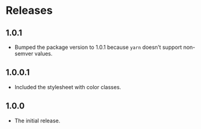 # Releases

## 1.0.1

* Bumped the package version to 1.0.1 because `yarn` doesn’t support non-semver values.

## 1.0.0.1

* Included the stylesheet with color classes.

## 1.0.0

* The initial release.
